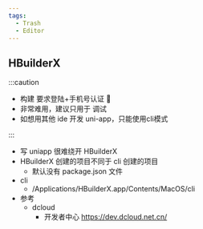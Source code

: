 ```yaml
---
tags:
  - Trash
  - Editor
---
```


## HBuilderX

:::caution

- 构建 要求登陆+手机号认证 🤮
- 非常难用，建议只用于 调试
- 如想用其他 ide 开发 uni-app，只能使用cli模式

:::

- 写 uniapp 很难绕开 HBuilderX
- HBuilderX 创建的项目不同于 cli 创建的项目
  - 默认没有 package.json 文件
- cli
  - /Applications/HBuilderX.app/Contents/MacOS/cli
- 参考
  - dcloud
    - 开发者中心 https://dev.dcloud.net.cn/
